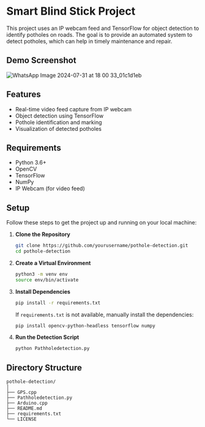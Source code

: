# Smart Blind Stick Project

This project uses an IP webcam feed and TensorFlow for object detection to identify potholes on roads. The goal is to provide an automated system to detect potholes, which can help in timely maintenance and repair.

## Demo Screenshot
![WhatsApp Image 2024-07-31 at 18 00 33_01c1d1eb](https://github.com/user-attachments/assets/957f9858-0728-4bef-91e9-38bdc74b812e)


## Features
- Real-time video feed capture from IP webcam
- Object detection using TensorFlow
- Pothole identification and marking
- Visualization of detected potholes

## Requirements
- Python 3.6+
- OpenCV
- TensorFlow
- NumPy
- IP Webcam (for video feed)

## Setup
Follow these steps to get the project up and running on your local machine:

1. **Clone the Repository**
    ```sh
    git clone https://github.com/yourusername/pothole-detection.git
    cd pothole-detection
    ```

2. **Create a Virtual Environment**
    ```sh
    python3 -m venv env
    source env/bin/activate
    ```

3. **Install Dependencies**
    ```sh
    pip install -r requirements.txt
    ```
    If `requirements.txt` is not available, manually install the dependencies:
    ```sh
    pip install opencv-python-headless tensorflow numpy
    ```

4. **Run the Detection Script**
    ```sh
    python Pathholedetection.py
    ```

## Directory Structure
```plaintext
pothole-detection/
│
├── GPS.cpp
├── Pathholedetection.py
├── Arduino.cpp
├── README.md
├── requirements.txt
└── LICENSE
